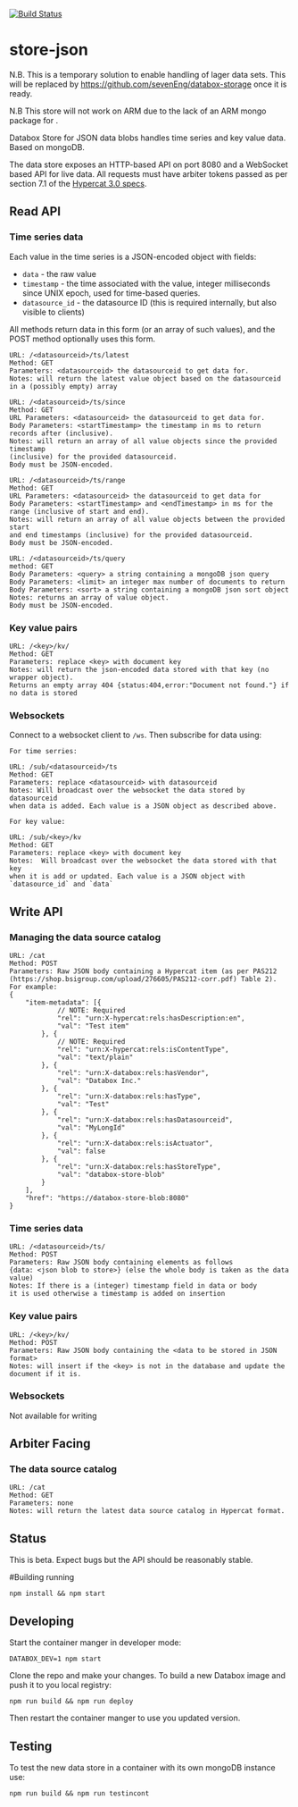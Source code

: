 [![Build Status](https://travis-ci.org/me-box/store-json.svg?branch=master)](https://travis-ci.org/me-box/store-json)

# store-json

N.B. This is a temporary solution to enable handling of lager data sets. This will be replaced by https://github.com/sevenEng/databox-storage once it is ready. 

N.B This store will not work on ARM due to the lack of an ARM mongo package for .

Databox Store for JSON data blobs handles time series and key value data. Based on mongoDB.

The data store exposes an HTTP-based API on port 8080 and a WebSocket based API
for live data. All requests must have arbiter tokens passed as per section 7.1
of the
[Hypercat 3.0 specs](https://shop.bsigroup.com/upload/276605/PAS212-corr.pdf).


## Read API

### Time series data

Each value in the time series is a JSON-encoded object with fields:

- `data` - the raw value
- `timestamp` - the time associated with the value, integer milliseconds since UNIX epoch, used for time-based queries.
- `datasource_id` - the datasource ID (this is required internally, but also visible to clients)

All methods return data in this form (or an array of such values), and the POST method optionally uses this form.

    URL: /<datasourceid>/ts/latest
    Method: GET
    Parameters: <datasourceid> the datasourceid to get data for.
    Notes: will return the latest value object based on the datasourceid 
    in a (possibly empty) array

    URL: /<datasourceid>/ts/since
    Method: GET
    URL Parameters: <datasourceid> the datasourceid to get data for.
    Body Parameters: <startTimestamp> the timestamp in ms to return records after (inclusive).
    Notes: will return an array of all value objects since the provided timestamp 
    (inclusive) for the provided datasourceid. 
    Body must be JSON-encoded.

    URL: /<datasourceid>/ts/range
    Method: GET
    URL Parameters: <datasourceid> the datasourceid to get data for
    Body Parameters: <startTimestamp> and <endTimestamp> in ms for the range (inclusive of start and end).
    Notes: will return an array of all value objects between the provided start 
    and end timestamps (inclusive) for the provided datasourceid. 
    Body must be JSON-encoded.

    URL: /<datasourceid>/ts/query
    method: GET
    Body Parameters: <query> a string containing a mongoDB json query 
    Body Parameters: <limit> an integer max number of documents to return 
    Body Parameters: <sort> a string containing a mongoDB json sort object
    Notes: returns an array of value object. 
    Body must be JSON-encoded.
    
### Key value pairs

    URL: /<key>/kv/
    Method: GET
    Parameters: replace <key> with document key
    Notes: will return the json-encoded data stored with that key (no wrapper object). 
    Returns an empty array 404 {status:404,error:"Document not found."} if no data is stored

### Websockets

Connect to a websocket client to `/ws`. Then subscribe for data using:

    For time serries:

    URL: /sub/<datasourceid>/ts
    Method: GET
    Parameters: replace <datasourceid> with datasourceid
    Notes: Will broadcast over the websocket the data stored by datasourceid 
    when data is added. Each value is a JSON object as described above.

    For key value:

    URL: /sub/<key>/kv
    Method: GET
    Parameters: replace <key> with document key
    Notes:  Will broadcast over the websocket the data stored with that key 
    when it is add or updated. Each value is a JSON object with `datasource_id` and `data`

## Write API

### Managing the data source catalog
    URL: /cat
    Method: POST
    Parameters: Raw JSON body containing a Hypercat item (as per PAS212 (https://shop.bsigroup.com/upload/276605/PAS212-corr.pdf) Table 2).
    For example:
    {
        "item-metadata": [{
                // NOTE: Required
                "rel": "urn:X-hypercat:rels:hasDescription:en",
                "val": "Test item"
            }, {
                // NOTE: Required
                "rel": "urn:X-hypercat:rels:isContentType",
                "val": "text/plain"
            }, {
                "rel": "urn:X-databox:rels:hasVendor",
                "val": "Databox Inc."
            }, {
                "rel": "urn:X-databox:rels:hasType",
                "val": "Test"
            }, {
                "rel": "urn:X-databox:rels:hasDatasourceid",
                "val": "MyLongId"
            }, {
                "rel": "urn:X-databox:rels:isActuator",
                "val": false
            }, {
                "rel": "urn:X-databox:rels:hasStoreType",
                "val": "databox-store-blob"
            }
        ],
        "href": "https://databox-store-blob:8080"
    }

### Time series data
    URL: /<datasourceid>/ts/
    Method: POST
    Parameters: Raw JSON body containing elements as follows 
    {data: <json blob to store>} (else the whole body is taken as the data value)
    Notes: If there is a (integer) timestamp field in data or body 
    it is used otherwise a timestamp is added on insertion 

### Key value pairs

    URL: /<key>/kv/
    Method: POST
    Parameters: Raw JSON body containing the <data to be stored in JSON format>
    Notes: will insert if the <key> is not in the database and update the document if it is.


### Websockets

Not available for writing

## Arbiter Facing

### The data source catalog

    URL: /cat
    Method: GET
    Parameters: none
    Notes: will return the latest data source catalog in Hypercat format.

## Status

This is beta. Expect bugs but the API should be reasonably stable.

#Building running

    npm install && npm start

## Developing

Start the container manger in developer mode:

    DATABOX_DEV=1 npm start

Clone the repo and make your changes. To build a new Databox image and push it
to you local registry:

    npm run build && npm run deploy

Then restart the container manger to use you updated version.

## Testing

To test the new data store in a container with its own mongoDB instance use: 

    npm run build && npm run testincont
